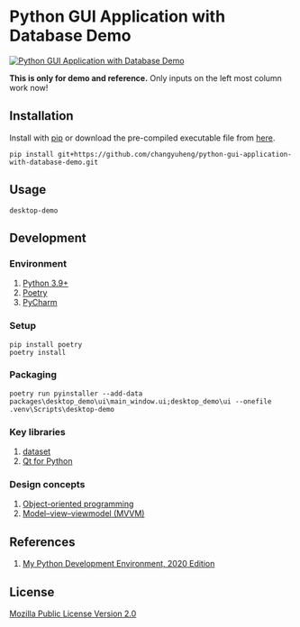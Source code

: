 # Python GUI Application with Database Demo

[![Python GUI Application with Database Demo](http://img.youtube.com/vi/Fae89t8lfgc/0.jpg)](http://www.youtube.com/watch?v=Fae89t8lfgc "Python GUI Application with Database Demo")

**This is only for demo and reference.** Only inputs on the left most column work now!

## Installation

Install with [pip](https://pip.pypa.io/en/stable/) or download the pre-compiled executable file from [here](https://github.com/changyuheng/python-gui-application-with-database-demo/tags).

```
pip install git+https://github.com/changyuheng/python-gui-application-with-database-demo.git
```

## Usage

```
desktop-demo
```

## Development

### Environment

1. [Python 3.9+](https://www.python.org/downloads/release/python-391/)
2. [Poetry](https://python-poetry.org/)
3. [PyCharm](https://www.jetbrains.com/pycharm/)

### Setup

```
pip install poetry
poetry install
```

### Packaging

```
poetry run pyinstaller --add-data packages\desktop_demo\ui\main_window.ui;desktop_demo\ui --onefile .venv\Scripts\desktop-demo
```

### Key libraries

1. [dataset](https://dataset.readthedocs.io/en/latest/)
2. [Qt for Python](https://www.qt.io/qt-for-python)

### Design concepts

1. [Object-oriented programming](https://en.wikipedia.org/wiki/Object-oriented_programming)
2. [Model–view–viewmodel (MVVM)](https://en.wikipedia.org/wiki/Model%E2%80%93view%E2%80%93viewmodel)

## References

1. [My Python Development Environment, 2020 Edition](https://jacobian.org/2019/nov/11/python-environment-2020/)

## License

[Mozilla Public License Version 2.0](https://www.mozilla.org/en-US/MPL/2.0/)
